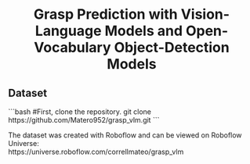 <h1 align="center"><strong>Grasp Prediction with Vision-Language Models and Open-Vocabulary Object-Detection Models</strong></h1>
<h2 left="center">Dataset</h2>
```bash
#First, clone the repository.
git clone https://github.com/Matero952/grasp_vlm.git
```
<p left="center">
  The dataset was created with Roboflow and can be viewed on Roboflow Universe:<br>
  https://universe.roboflow.com/correllmateo/grasp_vlm
</p>










